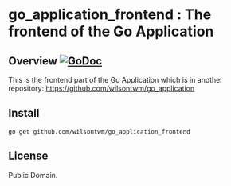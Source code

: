 # go_application_frontend : The frontend of the Go Application

## Overview [![GoDoc](https://godoc.org/github.com/wilsontwm/go_application_frontend?status.svg)](https://godoc.org/github.com/wilsontwm/go_application_frontend)

This is the frontend part of the Go Application which is in another repository: https://github.com/wilsontwm/go_application

## Install

```
go get github.com/wilsontwm/go_application_frontend
```

## License

Public Domain.

